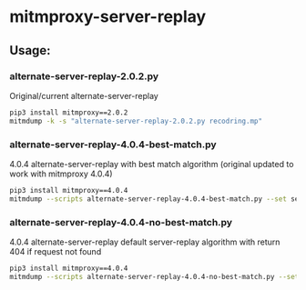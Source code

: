 # mitmproxy-server-replay


## Usage:
### 	alternate-server-replay-2.0.2.py
Original/current alternate-server-replay
```bash
pip3 install mitmproxy==2.0.2 
mitmdump -k -s "alternate-server-replay-2.0.2.py recodring.mp"
```

### 	alternate-server-replay-4.0.4-best-match.py
4.0.4 alternate-server-replay with best match algorithm (original updated to work with mitmproxy 4.0.4)
```bash
pip3 install mitmproxy==4.0.4
mitmdump --scripts alternate-server-replay-4.0.4-best-match.py --set server_replay="recording.mp"
```

### 	alternate-server-replay-4.0.4-no-best-match.py
4.0.4 alternate-server-replay default server-replay algorithm with return 404 if request not found
```bash
pip3 install mitmproxy==4.0.4
mitmdump --scripts alternate-server-replay-4.0.4-no-best-match.py --set server_replay="recording.mp"
```